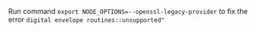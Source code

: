 Run command `export NODE_OPTIONS=--openssl-legacy-provider` to fix the error `digital envelope routines::unsupported"`